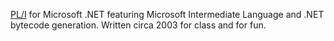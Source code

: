 [PL/I](http://en.wikipedia.org/wiki/PL/I) for Microsoft .NET featuring Microsoft Intermediate Language and .NET bytecode generation. Written circa 2003 for class and for fun.